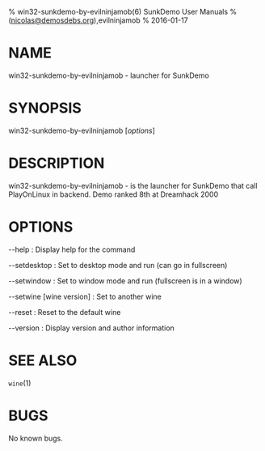 % win32-sunkdemo-by-evilninjamob(6) SunkDemo User Manuals
%  (nicolas@demosdebs.org),evilninjamob
% 2016-01-17

# NAME
win32-sunkdemo-by-evilninjamob - launcher for SunkDemo

# SYNOPSIS
win32-sunkdemo-by-evilninjamob [*options*]

# DESCRIPTION
win32-sunkdemo-by-evilninjamob - is the launcher for SunkDemo that call PlayOnLinux in backend.
Demo ranked 8th at Dreamhack 2000

# OPTIONS
\--help
:   Display help for the command

\--setdesktop
:   Set to desktop mode and run (can go in fullscreen)

\--setwindow
:   Set to window mode and run (fullscreen is in a window)

\--setwine [wine version]
:   Set to another wine

\--reset
:   Reset to the default wine

\--version
:   Display version and author information

# SEE ALSO
`wine`(1)

# BUGS
No known bugs.
